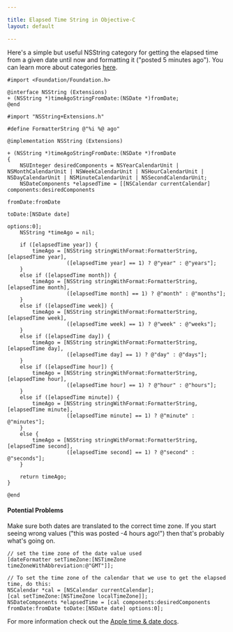 ```yaml
---

title: Elapsed Time String in Objective-C
layout: default

---
```


Here's a simple but useful NSString category for getting the elapsed time from a given date until now and formatting it ("posted 5 minutes ago"). You can learn more about categories [here](http://cocoadevcentral.com/d/learn_objectivec/).

    #import <Foundation/Foundation.h>

    @interface NSString (Extensions)
    + (NSString *)timeAgoStringFromDate:(NSDate *)fromDate;
    @end

    #import "NSString+Extensions.h"

    #define FormatterString @"%i %@ ago"

    @implementation NSString (Extensions)

    + (NSString *)timeAgoStringFromDate:(NSDate *)fromDate
    {
        NSUInteger desiredComponents = NSYearCalendarUnit | NSMonthCalendarUnit | NSWeekCalendarUnit | NSHourCalendarUnit | NSDayCalendarUnit | NSMinuteCalendarUnit | NSSecondCalendarUnit;
        NSDateComponents *elapsedTime = [[NSCalendar currentCalendar] components:desiredComponents 
                                                                             fromDate:fromDate
                                                                               toDate:[NSDate date]
                                                                              options:0];
        NSString *timeAgo = nil;
        
        if ([elapsedTime year]) {
            timeAgo = [NSString stringWithFormat:FormatterString, [elapsedTime year],
                       ([elapsedTime year] == 1) ? @"year" : @"years"];
        }
        else if ([elapsedTime month]) {
            timeAgo = [NSString stringWithFormat:FormatterString, [elapsedTime month],
                       ([elapsedTime month] == 1) ? @"month" : @"months"];
        }
        else if ([elapsedTime week]) {
            timeAgo = [NSString stringWithFormat:FormatterString, [elapsedTime week],
                       ([elapsedTime week] == 1) ? @"week" : @"weeks"];
        }
        else if ([elapsedTime day]) {
            timeAgo = [NSString stringWithFormat:FormatterString, [elapsedTime day],
                       ([elapsedTime day] == 1) ? @"day" : @"days"];
        }
        else if ([elapsedTime hour]) {
            timeAgo = [NSString stringWithFormat:FormatterString, [elapsedTime hour],
                       ([elapsedTime hour] == 1) ? @"hour" : @"hours"];
        }
        else if ([elapsedTime minute]) {
            timeAgo = [NSString stringWithFormat:FormatterString, [elapsedTime minute],
                       ([elapsedTime minute] == 1) ? @"minute" : @"minutes"];
        }
        else {
            timeAgo = [NSString stringWithFormat:FormatterString, [elapsedTime second],
                       ([elapsedTime second] == 1) ? @"second" : @"seconds"];
        }

        return timeAgo;
    }

    @end

#### Potential Problems

Make sure both dates are translated to the correct time zone. If you start seeing wrong values ("this was posted -4 hours ago!") then that's probably what's going on.

    // set the time zone of the date value used
    [dateFormatter setTimeZone:[NSTimeZone timeZoneWithAbbreviation:@"GMT"]];

    // To set the time zone of the calendar that we use to get the elapsed time, do this:
    NSCalendar *cal = [NSCalendar currentCalendar];
    [cal setTimeZone:[NSTimeZone localTimeZone]];
    NSDateComponents *elapsedTime = [cal components:desiredComponents fromDate:fromDate toDate:[NSDate date] options:0];

For more information check out the [Apple time & date docs](http://developer.apple.com/library/ios/#documentation/cocoa/Conceptual/DatesAndTimes/DatesAndTimes.html#//apple_ref/doc/uid/10000039i).
